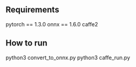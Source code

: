 ## Requirements
pytorch == 1.3.0
onnx == 1.6.0
caffe2


## How to run

python3 convert_to_onnx.py
python3 caffe_run.py
